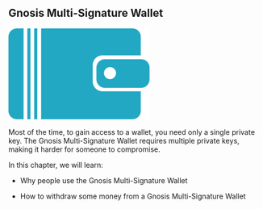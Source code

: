 ## Gnosis Multi-Signature Wallet

![](/assets/icon-wallet-big.svg)

Most of the time, to gain access to a wallet, you need only a single private key. The Gnosis Multi-Signature Wallet requires multiple private keys, making it harder for someone to compromise.

In this chapter, we will learn:

- Why people use the Gnosis Multi-Signature Wallet

- How to withdraw some money from a Gnosis Multi-Signature Wallet